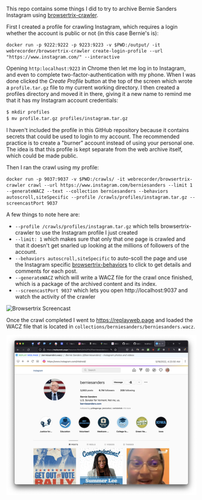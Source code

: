 This repo contains some things I did to try to archive Bernie Sanders Instagram using [browsertrix-crawler](https://github.com/webrecorder/browsertrix-crawler).

First I created a profile for crawling Instagram, which requires a login whether the account is public or not (in this case Bernie's is):

```
docker run -p 9222:9222 -p 9223:9223 -v $PWD:/output/ -it webrecorder/browsertrix-crawler create-login-profile --url "https://www.instagram.com/" --interactive
```

Opening `http:localhost:9223` in Chrome then let me log in to Instagram, and even to complete two-factor-authentication with my phone. When I was done clicked the *Create Profile* button at the top of the screen which wrote a `profile.tar.gz` file to my current working directory. I then created a profiles directory and moved it in there, giving it a new name to remind me that it has my Instagram account credentials:

```bash
$ mkdir profiles
$ mv profile.tar.gz profiles/instagram.tar.gz
```

I haven't included the profile in this GitHub repository because it contains secrets that could be used to login to my account. The recommended practice is to create a "burner" account instead of using your personal one. The idea is that this profile is kept separate from the web archive itself, which could be made public.

Then I ran the crawl using my profile:

```
docker run -p 9037:9037 -v $PWD:/crawls/ -it webrecorder/browsertrix-crawler crawl --url https://www.instagram.com/berniesanders --limit 1 --generateWACZ --text --collection berniesanders --behaviors autoscroll,siteSpecific --profile /crawls/profiles/instagram.tar.gz --screencastPort 9037
```

A few things to note here are:

- `--profile /crawls/profiles/instagram.tar.gz` which tells browsertrix-crawler to use the Instagram profile I just created
- `--limit: 1` which makes sure that only that one page is crawled and that it doesn't get snarled up looking at the millions of followers of the account.
- `--behaviors autoscroll,siteSpecific` to auto-scoll the page and use the Instagram specific [browsertrix-behaviors](https://github.com/webrecorder/browsertrix-behaviors) to click to get details and comments for each post.
- `--generateWACZ` which will write a WACZ file for the crawl once finished, which is a package of the archived content and its index.
- `--screencastPort 9037` which lets you open http://localhost:9037 and watch the activity of the crawler

<img width="800" src="https://raw.githubusercontent.com/edsu/berniesanders-instagram/main/images/screencast.gif" title="Browsertrix Screencast"/>

Once the crawl completed I went to https://replayweb.page and loaded the WACZ file that is located in `collections/berniesanders/berniesanders.wacz`.

<img width="800" src="https://raw.githubusercontent.com/edsu/berniesanders-instagram/main/images/screenshot.png" title="ReplayWeb.Page Screenshot" />
